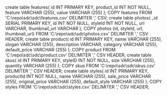 create table features(
    id INT PRIMARY KEY,
    product_id INT NOT NULL,
    feature VARCHAR (255),
    value VARCHAR (255)
);
COPY features FROM 'C:\repo\sdc\sdc\features.csv' DELIMITER ',' CSV;
create table photos(
    _id SERIAL PRIMARY KEY,
    id INT NOT NULL,
    styleId INT NOT NULL,
    url VARCHAR,
    thumbnail_url VARCHAR
);
COPY photos (id, styleId, url, thumbnail_url) FROM 'C:\repo\sdc\sdc\photos.csv' DELIMITER ',' CSV HEADER;
create table product(
    id INT PRIMARY KEY,
    name VARCHAR (255),
    slogan VARCHAR (255),
    description VARCHAR,
    category VARCHAR (255),
    default_price VARCHAR (255)
);
COPY product FROM 'C:\repo\sdc\sdc\product.csv' DELIMITER ',' CSV HEADER;
create table skus(
    id INT PRIMARY KEY,
    styleID INT NOT NULL,
    size VARCHAR (255),
    quantity VARCHAR (255)
);
COPY skus FROM 'C:\repo\sdc\sdc\skus.csv' DELIMITER ',' CSV HEADER;
create table styles(
    id INT PRIMARY KEY,
    productId INT NOT NULL,
    name VARCHAR (255),
    sale_price VARCHAR (255),
    original_price VARCHAR (255),
    default_style VARCHAR (255)
);
COPY styles FROM 'C:\repo\sdc\sdc\styles.csv' DELIMITER ',' CSV HEADER;
